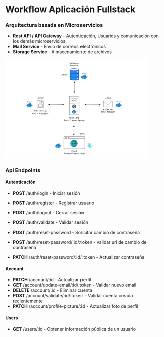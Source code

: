 
# Workflow Aplicación Fullstack

### Arquitectura basada en Microservicios

- **Rest API / API Gateway** - Autenticación, Usuarios y comunicación con los demás microservicios
- **Mail Service** - Envío de correos electrónicos
- **Storage Service** - Almacenamiento de archivos

<div class="container">
    <img src="./Arq.Software.png" alt="Arquitectura de Software" style="width: 90%; height: 10%;" />
</div>

### Api Endpoints

#### Autenticación

- **POST** /auth/login - Iniciar sesión
- **POST** /auth/register - Registrar usuario
- **POST** /auth/logout - Cerrar sesión
- **POST** /auth/validate - Validar sesión

- **POST** /auth/reset-password - Solicitar cambio de contraseña
- **POST** /auth/reset-password/:id/:token - validar url de cambio de contraseña
- **PATCH** /auth/reset-password/:id/:token - Actualizar contraseña

#### Account

- **PATCH** /account/:id - Actualizar perfil
- **GET** /account/update-email/:id/:token - Validar nuevo email 
- **DELETE** /account/:id - Eliminar cuenta
- **POST** /account/validate/:id/:token - Validar cuenta creada recientemente
- **PATCH** /account/profile-picture/:id - Actualizar foto de perfil

#### Users

- **GET** /users/:id - Obtener información pública de un usuario


